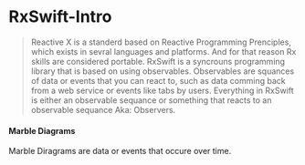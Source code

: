 # RxSwift-Intro
> Reactive X is a standerd based on Reactive Programming Prenciples, which exists in sevral languages and platforms. And for that reason Rx skills are considered portable.
> RxSwift is a syncrouns programming library that is based on using observables. 
> Observables are squances of data or events that you can react to, such as data comming back from a web service or events like tabs by users.
> Everything in RxSwift is either an observable sequance or something that reacts to an observable sequance Aka: Observers.

#### Marble Diagrams
Marble Diragrams are data or events that occure over time. 


